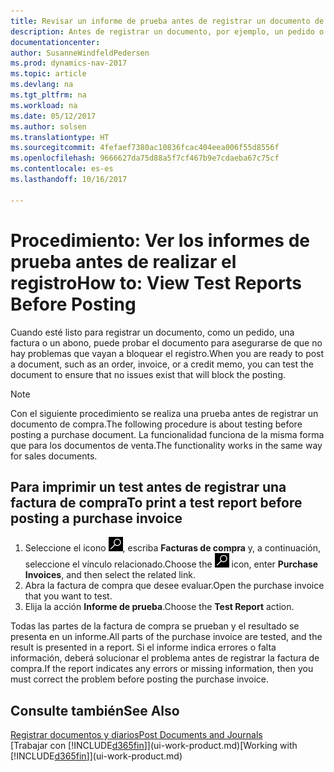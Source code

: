```yaml
---
title: Revisar un informe de prueba antes de registrar un documento de venta o de compra
description: Antes de registrar un documento, por ejemplo, un pedido o un abono, puede probarlo y revisarlo para comprobar si hay errores que puedan bloquear el registro.
documentationcenter: 
author: SusanneWindfeldPedersen
ms.prod: dynamics-nav-2017
ms.topic: article
ms.devlang: na
ms.tgt_pltfrm: na
ms.workload: na
ms.date: 05/12/2017
ms.author: solsen
ms.translationtype: HT
ms.sourcegitcommit: 4fefaef7380ac10836fcac404eea006f55d8556f
ms.openlocfilehash: 9666627da75d88a5f7cf467b9e7cdaeba67c75cf
ms.contentlocale: es-es
ms.lasthandoff: 10/16/2017

---
```

# <a name="how-to-view-test-reports-before-posting"></a><span data-ttu-id="eb0e4-103">Procedimiento: Ver los informes de prueba antes de realizar el registro</span><span class="sxs-lookup"><span data-stu-id="eb0e4-103">How to: View Test Reports Before Posting</span></span>
<span data-ttu-id="eb0e4-104">Cuando esté listo para registrar un documento, como un pedido, una factura o un abono, puede probar el documento para asegurarse de que no hay problemas que vayan a bloquear el registro.</span><span class="sxs-lookup"><span data-stu-id="eb0e4-104">When you are ready to post a document, such as an order, invoice, or a credit memo, you can test the document to ensure that no issues exist that will block the posting.</span></span>

> [!NOTE]  
>   <span data-ttu-id="eb0e4-105">Con el siguiente procedimiento se realiza una prueba antes de registrar un documento de compra.</span><span class="sxs-lookup"><span data-stu-id="eb0e4-105">The following procedure is about testing before posting a purchase document.</span></span> <span data-ttu-id="eb0e4-106">La funcionalidad funciona de la misma forma que para los documentos de venta.</span><span class="sxs-lookup"><span data-stu-id="eb0e4-106">The functionality works in the same way for sales documents.</span></span>

## <a name="to-print-a-test-report-before-posting-a-purchase-invoice"></a><span data-ttu-id="eb0e4-107">Para imprimir un test antes de registrar una factura de compra</span><span class="sxs-lookup"><span data-stu-id="eb0e4-107">To print a test report before posting a purchase invoice</span></span>
1. <span data-ttu-id="eb0e4-108">Seleccione el icono ![Buscar página o informe](media/ui-search/search_small.png "icono Buscar página o informe"), escriba **Facturas de compra** y, a continuación, seleccione el vínculo relacionado.</span><span class="sxs-lookup"><span data-stu-id="eb0e4-108">Choose the ![Search for Page or Report](media/ui-search/search_small.png "Search for Page or Report icon") icon, enter **Purchase Invoices**, and then select the related link.</span></span>
2. <span data-ttu-id="eb0e4-109">Abra la factura de compra que desee evaluar.</span><span class="sxs-lookup"><span data-stu-id="eb0e4-109">Open the purchase invoice that you want to test.</span></span>
3. <span data-ttu-id="eb0e4-110">Elija la acción **Informe de prueba**.</span><span class="sxs-lookup"><span data-stu-id="eb0e4-110">Choose the **Test Report** action.</span></span>  

<span data-ttu-id="eb0e4-111">Todas las partes de la factura de compra se prueban y el resultado se presenta en un informe.</span><span class="sxs-lookup"><span data-stu-id="eb0e4-111">All parts of the purchase invoice are tested, and the result is presented in a report.</span></span> <span data-ttu-id="eb0e4-112">Si el informe indica errores o falta información, deberá solucionar el problema antes de registrar la factura de compra.</span><span class="sxs-lookup"><span data-stu-id="eb0e4-112">If the report indicates any errors or missing information, then you must correct the problem before posting the purchase invoice.</span></span>

## <a name="see-also"></a><span data-ttu-id="eb0e4-113">Consulte también</span><span class="sxs-lookup"><span data-stu-id="eb0e4-113">See Also</span></span>
[<span data-ttu-id="eb0e4-114">Registrar documentos y diarios</span><span class="sxs-lookup"><span data-stu-id="eb0e4-114">Post Documents and Journals</span></span>](ui-post-documents-journals.md)  
<span data-ttu-id="eb0e4-115">[Trabajar con [!INCLUDE[d365fin](includes/d365fin_md.md)]](ui-work-product.md)</span><span class="sxs-lookup"><span data-stu-id="eb0e4-115">[Working with [!INCLUDE[d365fin](includes/d365fin_md.md)]](ui-work-product.md)</span></span>


